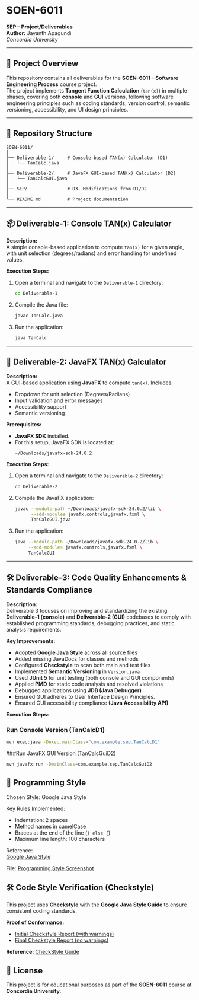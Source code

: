 # SOEN-6011  
**SEP – Project/Deliverables**  
**Author:** Jayanth Apagundi  
*Concordia University*   

---

## 📌 Project Overview  
This repository contains all deliverables for the **SOEN-6011 – Software Engineering Process** course project.  
The project implements **Tangent Function Calculation** (`tan(x)`) in multiple phases, covering both **console** and **GUI** versions, following software engineering principles such as coding standards, version control, semantic versioning, accessibility, and UI design principles.

---

## 📂 Repository Structure  
```
SOEN-6011/
│
├── Deliverable-1/     # Console-based TAN(x) Calculator (D1)
│   └── TanCalc.java
│
├── Deliverable-2/     # JavaFX GUI-based TAN(x) Calculator (D2)
│   └── TanCalcGUI.java
│
├── SEP/               # D3- Modifications from D1/D2
│
└── README.md          # Project documentation
```

---

## 📦 Deliverable-1: Console TAN(x) Calculator  

**Description:**  
A simple console-based application to compute `tan(x)` for a given angle, with unit selection (degrees/radians) and error handling for undefined values.  

**Execution Steps:**  
1. Open a terminal and navigate to the `Deliverable-1` directory:  
   ```bash
   cd Deliverable-1
   ```
2. Compile the Java file:  
   ```bash
   javac TanCalc.java
   ```
3. Run the application:  
   ```bash
   java TanCalc
   ```

---

## 🎨 Deliverable-2: JavaFX TAN(x) Calculator  

**Description:**  
A GUI-based application using **JavaFX** to compute `tan(x)`. Includes:  
- Dropdown for unit selection (Degrees/Radians)  
- Input validation and error messages  
- Accessibility support  
- Semantic versioning  

**Prerequisites:**  
- **JavaFX SDK** installed.  
- For this setup, JavaFX SDK is located at:  
  ```
  ~/Downloads/javafx-sdk-24.0.2
  ```

**Execution Steps:**  
1. Open a terminal and navigate to the `Deliverable-2` directory:  
   ```bash
   cd Deliverable-2
   ```
2. Compile the JavaFX application:  
   ```bash
   javac --module-path ~/Downloads/javafx-sdk-24.0.2/lib \
         --add-modules javafx.controls,javafx.fxml \
         TanCalcGUI.java
   ```
3. Run the application:  
   ```bash
   java --module-path ~/Downloads/javafx-sdk-24.0.2/lib \
        --add-modules javafx.controls,javafx.fxml \
        TanCalcGUI
   ```

---

## 🛠 Deliverable-3: Code Quality Enhancements & Standards Compliance  

**Description:**  
Deliverable 3 focuses on improving and standardizing the existing **Deliverable-1 (console)** and **Deliverable-2 (GUI)** codebases to comply with established programming standards, debugging practices, and static analysis requirements.  

**Key Improvements:**  
- Adopted **Google Java Style** across all source files  
- Added missing JavaDocs for classes and methods  
- Configured **Checkstyle** to scan both main and test files  
- Implemented **Semantic Versioning** in `Version.java`  
- Used **JUnit 5** for unit testing (both console and GUI components)  
- Applied **PMD** for static code analysis and resolved violations  
- Debugged applications using **JDB (Java Debugger)**
- Ensured GUI adheres to  User Interface Design Principles. 
- Ensured GUI accessibility compliance **(Java Accessibility API)** 

**Execution Steps:**  

### Run Console Version (TanCalcD1)  
```bash
mvn exec:java -Dexec.mainClass="com.example.sep.TanCalcD1"
```

###Run JavaFX GUI Version (TanCalcGuiD2)
```bash
mvn javafx:run -DmainClass=com.example.sep.TanCalcGuiD2
```

## 🎯 Programming Style  

Chosen Style: Google Java Style  

Key Rules Implemented:  
- Indentation: 2 spaces  
- Method names in camelCase  
- Braces at the end of the line (`} else {`)  
- Maximum line length: 100 characters  

Reference:  
[Google Java Style](https://checkstyle.org/styleguides/google-java-style-20220203/javaguide.html)

File: [Programming Style Screenshot](https://github.com/JayanthApagundi/SOEN-6011/blob/main/SEP/Programming_Style.png)

## 🛠 Code Style Verification (Checkstyle)

This project uses **Checkstyle** with the **Google Java Style Guide** to ensure consistent coding standards.

**Proof of Conformance:**
- [Initial Checkstyle Report (with warnings)](https://github.com/JayanthApagundi/SOEN-6011/blob/main/SEP/SEP_Checkstyle_Results_Before_2.pdf)
- [Final Checkstyle Report (no warnings)](https://github.com/JayanthApagundi/SOEN-6011/blob/main/SEP/SEP_Checkstyle_Results_After_2.pdf)

**Reference:**
[CheckStyle Guide](https://checkstyle.org/)



## 📜 License  
This project is for educational purposes as part of the **SOEN-6011** course at **Concordia University.** 
